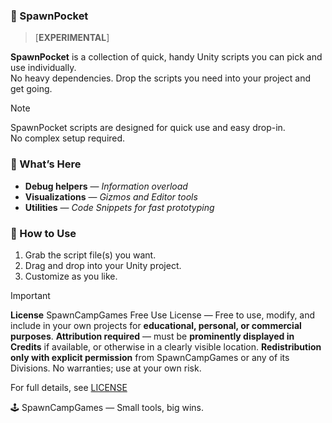 ### 🧰 SpawnPocket
> [**EXPERIMENTAL**] 

**SpawnPocket** is a collection of quick, handy Unity scripts you can pick and use individually.  
No heavy dependencies. Drop the scripts you need into your project and get going.

> [!NOTE]  
> SpawnPocket scripts are designed for quick use and easy drop-in.  
> No complex setup required.

### 🔎 What’s Here
- **Debug helpers** — *Information overload*
- **Visualizations** — *Gizmos and Editor tools*  
- **Utilities** — *Code Snippets for fast prototyping*  

### 📓 How to Use
1. Grab the script file(s) you want.  
2. Drag and drop into your Unity project.  
3. Customize as you like.

> [!IMPORTANT]
> **License**
> SpawnCampGames Free Use License — Free to use, modify, and include in your own projects for **educational, personal, or commercial purposes**.
> **Attribution required** — must be **prominently displayed in Credits** if available, or otherwise in a clearly visible location.
> **Redistribution only with explicit permission** from SpawnCampGames or any of its Divisions. No warranties; use at your own risk.

For full details, see [LICENSE](./LICENSE)

🕹️ SpawnCampGames — Small tools, big wins.
